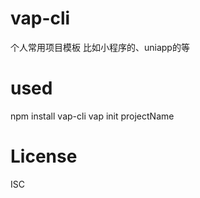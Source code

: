 <!--
 * @Author: your name
 * @Date: 2020-11-21 09:42:11
 * @LastEditTime: 2020-11-21 09:45:48
 * @LastEditors: Please set LastEditors
 * @Description: In User Settings Edit
 * @FilePath: \vap-cli\README.md
-->
# vap-cli
个人常用项目模板 比如小程序的、uniapp的等

# used
npm install vap-cli 
vap init projectName

# License
ISC
